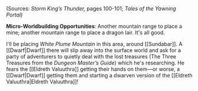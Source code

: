 
(Sources: *Storm King’s Thunder,* pages 100-101; *Tales of the Yawning Portal)*

**Micro-Worldbuilding Opportunities**: Another mountain range to place a mine; another mountain range to place a dragon lair. It's all good.

I'll be placing *White Plume Mountain* in this area, around [[Sundabar]]. A [[Dwarf|Dwarf]] there will slip away into the surface world and ask for a party of adventurers to quietly deal with the lost treasures (The Three Treasures from the *Dungeon Master’s Guide*) which he's researching. He fears the [[Eldreth Valuuthra]]  getting their hands on them—or worse, a [[Dwarf|Dwarf]] getting them and starting a dwarven version of the [[Eldreth Valuuthra|Eldreth Valuuthra]]!
